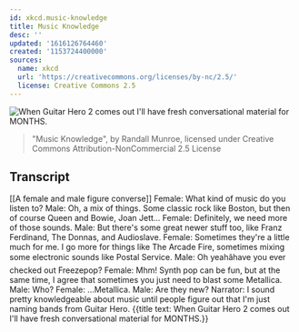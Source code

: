 ```yaml
---
id: xkcd.music-knowledge
title: Music Knowledge
desc: ''
updated: '1616126764460'
created: '1153724400000'
sources:
  name: xkcd
  url: 'https://creativecommons.org/licenses/by-nc/2.5/'
  license: Creative Commons 2.5
---
```

![When Guitar Hero 2 comes out I'll have fresh conversational material for MONTHS.](https://imgs.xkcd.com/comics/music_knowledge.png)
> "Music Knowledge", by Randall Munroe, licensed under Creative Commons Attribution-NonCommercial 2.5 License

## Transcript
[[A female and male figure converse]]
Female: What kind of music do you listen to?
Male: Oh, a mix of things. Some classic rock like Boston, but then of course Queen and Bowie, Joan Jett...
Female: Definitely, we need more of those sounds.
Male: But there's some great newer stuff too, like Franz Ferdinand, The Donnas, and Audioslave.
Female: Sometimes they're a little much for me. I go more for things like The Arcade Fire, sometimes mixing some electronic sounds like Postal Service.
Male: Oh yeahâhave you ever checked out Freezepop?
Female: Mhm! Synth pop can be fun, but at the same time, I agree that sometimes you just need to blast some Metallica.
Male: Who?
Female: ...Metallica.
Male: Are they new?
Narrator: I sound pretty knowledgeable about music until people figure out that I'm just naming bands from Guitar Hero.
{{title text: When Guitar Hero 2 comes out I'll have fresh conversational material for MONTHS.}}
